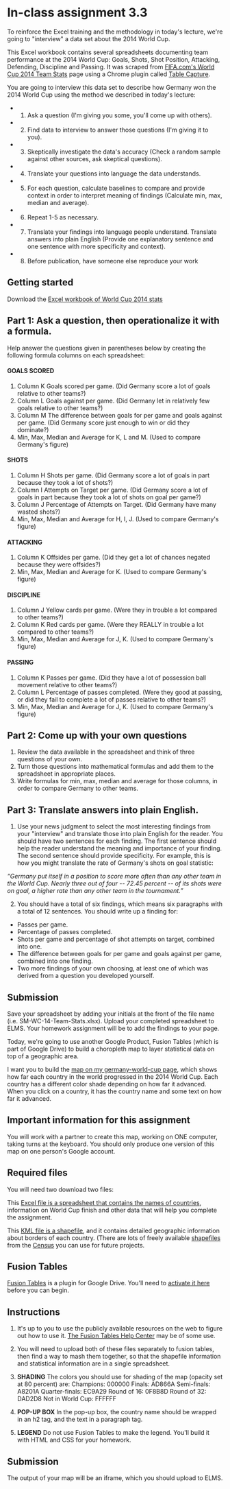# In-class assignment 3.3



To reinforce the Excel training and the methodology in today's lecture, we're going to "interview" a data set about the 2014 World Cup.

This Excel workbook contains several spreadsheets documenting team performance at the 2014 World Cup: Goals, Shots, Shot Position, Attacking, Defending, Discipline and Passing. It was scraped from [FIFA.com's World Cup 2014 Team Stats](http://www.fifa.com/worldcup/archive/brazil2014/statistics/teams/goal-scored.html) page using a Chrome plugin called [Table Capture](https://chrome.google.com/webstore/detail/table-capture/iebpjdmgckacbodjpijphcplhebcmeop?hl=en).

You are going to interview this data set to describe how Germany won the 2014 World Cup using the method we described in today's lecture:

* 1. Ask a question (I'm giving you some, you'll come up with others).
* 2. Find data to interview to answer those questions (I'm giving it to you).
* 3. Skeptically investigate the data's accuracy (Check a random sample against other sources, ask skeptical questions).
* 4. Translate your questions into language the data understands.
* 5. For each question, calculate baselines to compare and provide context in order to interpret meaning of findings (Calculate min, max, median and average).
* 6. Repeat 1-5 as necessary.
* 7. Translate your findings into language people understand.
Translate answers into plain English (Provide one explanatory sentence and one sentence with more specificity and context).
* 8. Before publication, have someone else reproduce your work

## Getting started

Download the [Excel workbook of World Cup 2014 stats](WC-14-Team-Stats.xlsx)

## Part 1: Ask a question, then operationalize it with a formula.

Help answer the questions given in parentheses below by creating the following formula columns on each spreadsheet:

#### GOALS SCORED
1. Column K Goals scored per game. (Did Germany score a lot of goals relative to other teams?)
2. Column L Goals against per game. (Did Germany let in relatively few goals relative to other teams?)
3. Column M The difference between goals for per game and goals against per game. (Did Germany score just enough to win or did they dominate?)
4. Min, Max, Median and Average for K, L and M. (Used to compare Germany's figure)

#### SHOTS
1. Column H Shots per game. (Did Germany score a lot of goals in part because they took a lot of shots?)
2. Column I Attempts on Target per game. (Did Germany score a lot of goals in part because they took a lot of shots on goal per game?)
3. Column J Percentage of Attempts on Target. (Did Germany have many wasted shots?)
4. Min, Max, Median and Average for H, I, J. (Used to compare Germany's figure)

#### ATTACKING
1. Column K Offsides per game. (Did they get a lot of chances negated because they were offsides?)
2. Min, Max, Median and Average for K. (Used to compare Germany's figure)

#### DISCIPLINE
1. Column J Yellow cards per game. (Were they in trouble a lot compared to other teams?)
2. Column K Red cards per game. (Were they REALLY in trouble a lot compared to other teams?)
3. Min, Max, Median and Average for J, K. (Used to compare Germany's figure)

#### PASSING
1. Column K Passes per game. (Did they have a lot of possession ball movement relative to other teams?)
2. Column L Percentage of passes completed. (Were they good at passing, or did they fail to complete a lot of passes relative to other teams?)
3. Min, Max, Median and Average for J, K. (Used to compare Germany's figure)

## Part 2: Come up with your own questions

1. Review the data available in the spreadsheet and think of three questions of your own.
2. Turn those questions into mathematical formulas and add them to the spreadsheet in appropriate places.
3. Write formulas for min, max, median and average for those columns, in order to compare Germany to other teams.

## Part 3: Translate answers into plain English.

1. Use your news judgment to select the most interesting findings from your "interview" and translate those into plain English for the reader.  You should have two sentences for each finding. The first sentence should help the reader understand the meaning and importance of your finding.  The second sentence should provide specificity. For example, this is how you might translate the rate of Germany's shots on goal statistic:

*“Germany put itself in a position to score more often than any other team in the World Cup. Nearly three out of four -- 72.45 percent -- of its shots were on goal, a higher rate than any other team in the tournament.”*

2. You should have a total of six findings, which means six paragraphs with a total of 12 sentences.  You should write up a finding for:

* Passes per game.
* Percentage of passes completed.
* Shots per game and percentage of shot attempts on target, combined into one.
* The difference between goals for per game and goals against per game, combined into one finding.
* Two more findings of your own choosing, at least one of which was derived from a question you developed yourself.

## Submission

Save your spreadsheet by adding your initials at the front of the file name (i.e. SM-WC-14-Team-Stats.xlsx). Upload your completed spreadsheet to ELMS. Your homework assignment will be to add the findings to your page.

























Today, we're going to use another Google Product, Fusion Tables (which is part of Google Drive) to build a choropleth map to layer statistical data on top of a geographic area.

I want you to build the [map on my germany-world-cup page](http://smussenden.github.io/germany-world-cup), which shows how far each country in the world progressed in the 2014 World Cup.  Each country has a different color shade depending on how far it advanced. When you click on a country, it has the country name and some text on how far it advanced.

## Important information for this assignment

You will work with a partner to create this map, working on ONE computer, taking turns at the keyboard. You should only produce one version of this map on one person's Google account.

## Required files

You will need two download two files:

This [Excel file is a spreadsheet that contains the names of countries](worldcupresults.xlsx), information on World Cup finish and other data that will help you complete the assignment.

This [KML file is a shapefile](world-countries-shapefile.kml), and it contains detailed geographic information about borders of each country. (There are lots of freely available [shapefiles](https://en.wikipedia.org/wiki/Shapefile) from the [Census](https://www.census.gov/geo/maps-data/data/tiger-kml.html
) you can use for future projects.

## Fusion Tables

[Fusion Tables](https://support.google.com/fusiontables/answer/2571232?hl=en#viz) is a plugin for Google Drive. You'll need to [activate it here](https://chrome.google.com/webstore/detail/fusion-tables-experimenta/pfoeakahkgllhkommkfeehmkfcloagkl?hl=en) before you can begin.

## Instructions

1.  It's up to you to use the publicly available resources on the web to figure out how to use it. [The Fusion Tables Help Center](https://support.google.com/fusiontables/?hl=en#topic=1652595) may be of some use.  

2.  You will need to upload both of these files separately to fusion tables, then find a way to mash them together, so that the shapefile information and statistical information are in a single spreadsheet.

3.  **SHADING** The colors you should use for shading of the map (opacity set at 80 percent) are:
Champions: 000000
Finals: AD866A
Semi-finals: A8201A
Quarter-finals: EC9A29
Round of 16: 0F8B8D
Round of 32: DAD2D8
Not in World Cup: FFFFFF

4. **POP-UP BOX** In the pop-up box, the country name should be wrapped in an h2 tag, and the text in a paragraph tag.

5. **LEGEND** Do not use Fusion Tables to make the legend.  You'll build it with HTML and CSS for your homework.

## Submission

The output of your map will be an iframe, which you should upload to ELMS.

